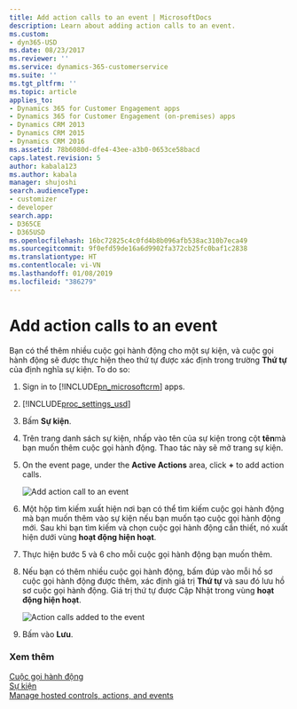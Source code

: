 ```yaml
---
title: Add action calls to an event | MicrosoftDocs
description: Learn about adding action calls to an event.
ms.custom:
- dyn365-USD
ms.date: 08/23/2017
ms.reviewer: ''
ms.service: dynamics-365-customerservice
ms.suite: ''
ms.tgt_pltfrm: ''
ms.topic: article
applies_to:
- Dynamics 365 for Customer Engagement apps
- Dynamics 365 for Customer Engagement (on-premises) apps
- Dynamics CRM 2013
- Dynamics CRM 2015
- Dynamics CRM 2016
ms.assetid: 78b6080d-dfe4-43ee-a3b0-0653ce58bacd
caps.latest.revision: 5
author: kabala123
ms.author: kabala
manager: shujoshi
search.audienceType:
- customizer
- developer
search.app:
- D365CE
- D365USD
ms.openlocfilehash: 16bc72825c4c0fd4b8b096afb538ac310b7eca49
ms.sourcegitcommit: 9f0efd59de16a6d9902fa372cb25fc0baf1c2838
ms.translationtype: HT
ms.contentlocale: vi-VN
ms.lasthandoff: 01/08/2019
ms.locfileid: "386279"
---
```

# <a name="add-action-calls-to-an-event"></a>Add action calls to an event
Bạn có thể thêm nhiều cuộc gọi hành động cho một sự kiện, và cuộc gọi hành động sẽ được thực hiện theo thứ tự được xác định trong trường **Thứ tự** của định nghĩa sự kiện. To do so:  
  
1. Sign in to [!INCLUDE[pn_microsoftcrm](../includes/pn-microsoftcrm.md)] apps.  
  
2. [!INCLUDE[proc_settings_usd](../includes/proc-settings-usd.md)]  
  
3. Bấm **Sự kiện**.  
  
4. Trên trang danh sách sự kiện, nhấp vào tên của sự kiện trong cột **tên**mà bạn muốn thêm cuộc gọi hành động. Thao tác này sẽ mở trang sự kiện.  
  
5. On the event page, under the **Active Actions** area, click **+** to add action calls.  
  
   ![Add action call to an event](../unified-service-desk/media/usd-add-action-call-event.png "Add action call to an event")  
  
6. Một hộp tìm kiếm xuất hiện nơi bạn có thể tìm kiếm cuộc gọi hành động mà bạn muốn thêm vào sự kiện nếu bạn muốn tạo cuộc gọi hành động mới. Sau khi bạn tìm kiếm và chọn cuộc gọi hành động cần thiết, nó xuất hiện dưới vùng **hoạt động hiện hoạt**.  
  
7. Thực hiện bước 5 và 6 cho mỗi cuộc gọi hành động bạn muốn thêm.  
  
8. Nếu bạn có thêm nhiều cuộc gọi hành động, bấm đúp vào mỗi hồ sơ cuộc gọi hành động được thêm, xác định giá trị **Thứ tự** và sau đó lưu hồ sơ cuộc gọi hành động. Giá trị thứ tự được Cập Nhật trong vùng **hoạt động hiện hoạt**.  
  
   ![Action calls added to the event](../unified-service-desk/media/usd-event-action-list.png "Action calls added to the event")  
  
9. Bấm vào **Lưu**.  
  
### <a name="see-also"></a>Xem thêm  
 [Cuộc gọi hành động](../unified-service-desk/action-calls.md)   
 [Sự kiện](../unified-service-desk/events.md)   
 [Manage hosted controls, actions, and events](../unified-service-desk/manage-hosted-controls-actions-events.md)
